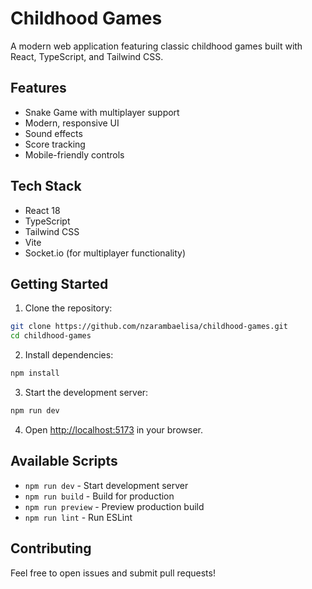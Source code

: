 # Childhood Games

A modern web application featuring classic childhood games built with React, TypeScript, and Tailwind CSS.

## Features

- Snake Game with multiplayer support
- Modern, responsive UI
- Sound effects
- Score tracking
- Mobile-friendly controls

## Tech Stack

- React 18
- TypeScript
- Tailwind CSS
- Vite
- Socket.io (for multiplayer functionality)

## Getting Started

1. Clone the repository:
```bash
git clone https://github.com/nzarambaelisa/childhood-games.git
cd childhood-games
```

2. Install dependencies:
```bash
npm install
```

3. Start the development server:
```bash
npm run dev
```

4. Open [http://localhost:5173](http://localhost:5173) in your browser.

## Available Scripts

- `npm run dev` - Start development server
- `npm run build` - Build for production
- `npm run preview` - Preview production build
- `npm run lint` - Run ESLint

## Contributing

Feel free to open issues and submit pull requests!
